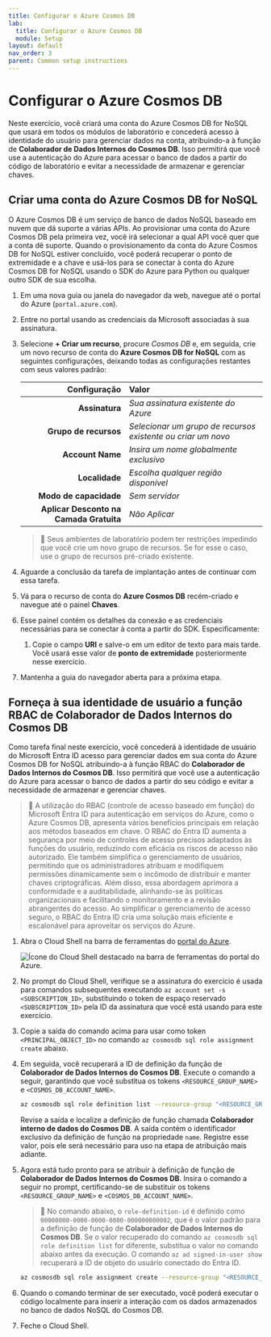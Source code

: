```yaml
---
title: Configurar o Azure Cosmos DB
lab:
  title: Configurar o Azure Cosmos DB
  module: Setup
layout: default
nav_order: 3
parent: Common setup instructions
---
```


# Configurar o Azure Cosmos DB

Neste exercício, você criará uma conta do Azure Cosmos DB for NoSQL que usará em todos os módulos de laboratório e concederá acesso à identidade do usuário para gerenciar dados na conta, atribuindo-a à função de **Colaborador de Dados Internos do Cosmos DB**. Isso permitirá que você use a autenticação do Azure para acessar o banco de dados a partir do código de laboratório e evitar a necessidade de armazenar e gerenciar chaves.

## Criar uma conta do Azure Cosmos DB for NoSQL

O Azure Cosmos DB é um serviço de banco de dados NoSQL baseado em nuvem que dá suporte a várias APIs. Ao provisionar uma conta do Azure Cosmos DB pela primeira vez, você irá selecionar a qual API você quer que a conta dê suporte. Quando o provisionamento da conta do Azure Cosmos DB for NoSQL estiver concluído, você poderá recuperar o ponto de extremidade e a chave e usá-los para se conectar à conta do Azure Cosmos DB for NoSQL usando o SDK do Azure para Python ou qualquer outro SDK de sua escolha.

1. Em uma nova guia ou janela do navegador da web, navegue até o portal do Azure (``portal.azure.com``).

1. Entre no portal usando as credenciais da Microsoft associadas à sua assinatura.

1. Selecione **+ Criar um recurso**, procure *Cosmos DB* e, em seguida, crie um novo recurso de conta do **Azure Cosmos DB for NoSQL** com as seguintes configurações, deixando todas as configurações restantes com seus valores padrão:

    | **Configuração** | **Valor** |
    | ---: | :--- |
    | **Assinatura** | *Sua assinatura existente do Azure* |
    | **Grupo de recursos** | *Selecionar um grupo de recursos existente ou criar um novo* |
    | **Account Name** | *Insira um nome globalmente exclusivo* |
    | **Localidade** | *Escolha qualquer região disponível* |
    | **Modo de capacidade** | *Sem servidor* |
    | **Aplicar Desconto na Camada Gratuita** | *Não Aplicar* |

    > &#128221; Seus ambientes de laboratório podem ter restrições impedindo que você crie um novo grupo de recursos. Se for esse o caso, use o grupo de recursos pré-criado existente.

1. Aguarde a conclusão da tarefa de implantação antes de continuar com essa tarefa.

1. Vá para o recurso de conta do **Azure Cosmos DB** recém-criado e navegue até o painel **Chaves**.

1. Esse painel contém os detalhes da conexão e as credenciais necessárias para se conectar à conta a partir do SDK. Especificamente:

    1. Copie o campo **URI** e salve-o em um editor de texto para mais tarde. Você usará esse valor de **ponto de extremidade** posteriormente nesse exercício.

1. Mantenha a guia do navegador aberta para a próxima etapa.

## Forneça à sua identidade de usuário a função RBAC de Colaborador de Dados Internos do Cosmos DB

Como tarefa final neste exercício, você concederá à identidade de usuário do Microsoft Entra ID acesso para gerenciar dados em sua conta do Azure Cosmos DB for NoSQL atribuindo-a à função RBAC do **Colaborador de Dados Internos do Cosmos DB**. Isso permitirá que você use a autenticação do Azure para acessar o banco de dados a partir do seu código e evitar a necessidade de armazenar e gerenciar chaves.

> &#128221; A utilização do RBAC (controle de acesso baseado em função) do Microsoft Entra ID para autenticação em serviços do Azure, como o Azure Cosmos DB, apresenta vários benefícios principais em relação aos métodos baseados em chave. O RBAC do Entra ID aumenta a segurança por meio de controles de acesso precisos adaptados às funções do usuário, reduzindo com eficácia os riscos de acesso não autorizado. Ele também simplifica o gerenciamento de usuários, permitindo que os administradores atribuam e modifiquem permissões dinamicamente sem o incômodo de distribuir e manter chaves criptográficas. Além disso, essa abordagem aprimora a conformidade e a auditabilidade, alinhando-se às políticas organizacionais e facilitando o monitoramento e a revisão abrangentes do acesso. Ao simplificar o gerenciamento de acesso seguro, o RBAC do Entra ID cria uma solução mais eficiente e escalonável para aproveitar os serviços do Azure.

1. Abra o Cloud Shell na barra de ferramentas do [portal do Azure](https://portal.azure.com).

    ![Ícone do Cloud Shell destacado na barra de ferramentas do portal do Azure.](media/azure-portal-toolbar-cloud-shell.png)

1. No prompt do Cloud Shell, verifique se a assinatura do exercício é usada para comandos subsequentes executando `az account set -s <SUBSCRIPTION_ID>`, substituindo o token de espaço reservado `<SUBSCRIPTION_ID>` pela ID da assinatura que você está usando para este exercício.

1. Copie a saída do comando acima para usar como token `<PRINCIPAL_OBJECT_ID>` no comando `az cosmosdb sql role assignment create` abaixo.

1. Em seguida, você recuperará a ID de definição da função de **Colaborador de Dados Internos do Cosmos DB**. Execute o comando a seguir, garantindo que você substitua os tokens `<RESOURCE_GROUP_NAME>` e `<COSMOS_DB_ACCOUNT_NAME>`.

    ```bash
    az cosmosdb sql role definition list --resource-group "<RESOURCE_GROUP_NAME>" --account-name "<COSMOS_DB_ACCOUNT_NAME>"
    ```

    Revise a saída e localize a definição de função chamada **Colaborador interno de dados do Cosmos DB**. A saída contém o identificador exclusivo da definição de função na propriedade `name`. Registre esse valor, pois ele será necessário para uso na etapa de atribuição mais adiante.

1. Agora está tudo pronto para se atribuir à definição de função de **Colaborador de Dados Internos do Cosmos DB**. Insira o comando a seguir no prompt, certificando-se de substituir os tokens `<RESOURCE_GROUP_NAME>` e `<COSMOS_DB_ACCOUNT_NAME>`.

    > &#128221; No comando abaixo, o `role-definition-id` é definido como `00000000-0000-0000-0000-000000000002`, que é o valor padrão para a definição de função de **Colaborador de Dados Internos do Cosmos DB**. Se o valor recuperado do comando `az cosmosdb sql role definition list` for diferente, substitua o valor no comando abaixo antes da execução. O comando `az ad signed-in-user show` recuperará a ID de objeto do usuário conectado do Entra ID.

    ```bash
    az cosmosdb sql role assignment create --resource-group "<RESOURCE_GROUP_NAME>" --account-name "<COSMOS_DB_ACCOUNT_NAME>" --role-definition-id "00000000-0000-0000-0000-000000000002" --principal-id $(az ad signed-in-user show --query id -o tsv) --scope "/"
    ```

1. Quando o comando terminar de ser executado, você poderá executar o código localmente para inserir a interação com os dados armazenados no banco de dados NoSQL do Cosmos DB.

1. Feche o Cloud Shell.
